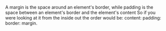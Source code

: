 A margin is the space around an element's border, while padding is the space between an element's border and the element's content So if you were looking at it from the inside out the order would be: content: padding: border: margin.
